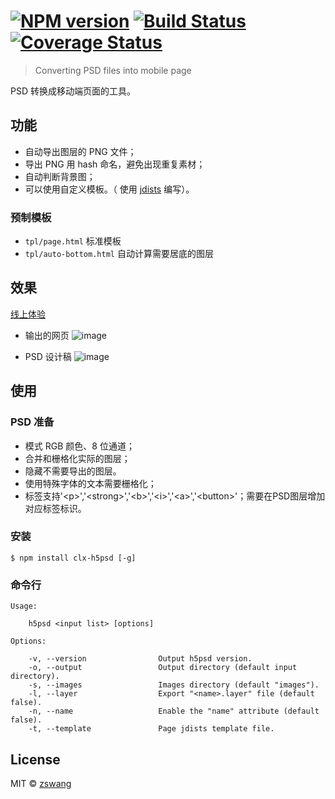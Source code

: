 # [![NPM version][npm-image]][npm-url] [![Build Status][travis-image]][travis-url] [![Coverage Status][coverage-image]][coverage-url]

> Converting PSD files into mobile page

PSD 转换成移动端页面的工具。

## 功能

+ 自动导出图层的 PNG 文件；
+ 导出 PNG 用 hash 命名，避免出现重复素材；
+ 自动判断背景图；
+ 可以使用自定义模板。（ 使用 [jdists](https://github.com/zswang/jdists) 编写）。

### 预制模板

+ `tpl/page.html` 标准模板
+ `tpl/auto-bottom.html` 自动计算需要居底的图层

## 效果

[线上体验](http://jhtmls.com/h5psd/m2.html)

+ 输出的网页
![image](https://cloud.githubusercontent.com/assets/536587/10546866/4ae3bd6e-7463-11e5-9055-25a00e3997c1.png)

+ PSD 设计稿
![image](https://cloud.githubusercontent.com/assets/536587/10546873/58cd32fc-7463-11e5-9746-f9faae3025a3.png)

## 使用

### PSD 准备

+ 模式 RGB 颜色、8 位通道；
+ 合并和栅格化实际的图层；
+ 隐藏不需要导出的图层。
+ 使用特殊字体的文本需要栅格化；
+ 标签支持'&lt;p&gt;','&lt;strong&gt;','&lt;b&gt;','&lt;i&gt;','&lt;a&gt;','&lt;button&gt;'；需要在PSD图层增加对应标签标识。

### 安装

`$ npm install clx-h5psd [-g]`

### 命令行

```
Usage:

    h5psd <input list> [options]

Options:

    -v, --version                Output h5psd version.
    -o, --output                 Output directory (default input directory).
    -s, --images                 Images directory (default "images").
    -l, --layer                  Export "<name>.layer" file (default false).
    -n, --name                   Enable the "name" attribute (default false).
    -t, --template               Page jdists template file.
```

## License

MIT © [zswang](http://weibo.com/zswang)

[npm-url]: https://npmjs.org/package/h5psd
[npm-image]: https://badge.fury.io/js/h5psd.svg
[travis-url]: https://travis-ci.org/zswang/h5psd
[travis-image]: https://travis-ci.org/zswang/h5psd.svg?branch=master
[coverage-url]: https://coveralls.io/github/zswang/h5psd?branch=master
[coverage-image]: https://coveralls.io/repos/zswang/h5psd/badge.svg?branch=master&service=github
